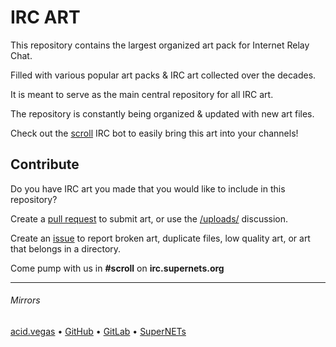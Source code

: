 # IRC ART

This repository contains the largest organized art pack for Internet Relay Chat.

Filled with various popular art packs & IRC art collected over the decades.

It is meant to serve as the main central repository for all IRC art.

The repository is constantly being organized & updated with new art files.

Check out the [scroll](https://github.com/acidvegas/scroll) IRC bot to easily bring this art into your channels!

## Contribute

Do you have IRC art you made that you would like to include in this repository?

Create a [pull request](https://github.com/ircart/ircart/pulls) to submit art, or use the [/uploads/](https://github.com/ircart/ircart/discussions/2) discussion.

Create an [issue](https://github.com/ircart/ircart/issues) to report broken art, duplicate files, low quality art, or art that belongs in a directory.

Come pump with us in **#scroll** on **irc.supernets.org**

___

###### Mirrors
[acid.vegas](https://git.acid.vegas/ircart) • [GitHub](https://github.com/ircart/ircart) • [GitLab](https://gitlab.com/ircart/ircart) • [SuperNETs](https://git.supernets.org/ircart/ircart)